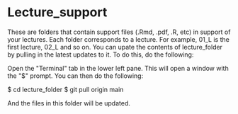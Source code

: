 # Lecture_support

These are folders that contain support files (.Rmd, .pdf, .R, etc)
in support of your lectures. Each folder corresponds to a lecture. For
example, 01_L is the first lecture, 02_L and so on. You can upate the
contents of lecture_folder by pulling in the latest updates to it. To
do this, do the following:

Open the "Terminal" tab in the lower left pane. This will open a window
with the "$" prompt. You can then do the following:

$ cd lecture_folder 
$ git pull origin main

And the files in this folder will be updated.
